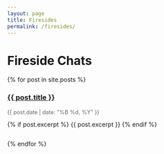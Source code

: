 ```yaml
---
layout: page
title: Firesides
permalink: /firesides/
---
```


# Fireside Chats

{% for post in site.posts %}
  <div style="margin-bottom: 2em;">
    <h3><a href="{{ post.url }}">{{ post.title }}</a></h3>
    <p style="color: #666; font-size: 0.9em;">{{ post.date | date: "%B %d, %Y" }}</p>
    {% if post.excerpt %}
      {{ post.excerpt }}
    {% endif %}
  </div>
{% endfor %}
